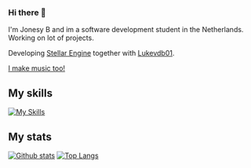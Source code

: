 ### Hi there 👋

I'm Jonesy B and im a software development student in the Netherlands.
Working on lot of projects.

Developing [Stellar Engine](https://github.com/Luke-Creative-Media/StellarEngine) together with [Lukevdb01](https://github.com/Lukevdb01).

[I make music too!](https://linktr.ee/Jonesy_b_music)

## My skills
  [![My Skills](https://skillicons.dev/icons?i=c,cpp,cs,dotnet,bash,unreal,unity,linux,git,vim,neovim)](https://skillicons.dev)

## My stats 
<a href="#">![Github stats](https://github-readme-stats.vercel.app/api?username=jonesy-b-dev\&include_all_commits=true&theme=blueberry&count_private=true&hide_border=true&line_height=20)</a>
<a href="#">![Top Langs](https://github-readme-stats.vercel.app/api/top-langs/?username=jonesy-b-dev&layout=compact&theme=blueberry&count_private=true&hide_border=true)</a>
